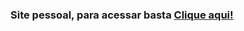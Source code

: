 ### Site pessoal, para acessar basta <a href="https://JonathanCRSantos.github.io" target="blank">Clique aqui!</a>
